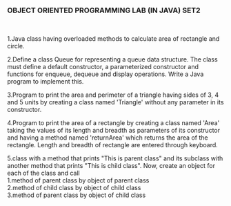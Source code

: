 <h3>OBJECT ORIENTED PROGRAMMING LAB (IN JAVA) SET2</h3>
<br>

1.Java class having overloaded methods to calculate area of rectangle
and circle.<br>

2.Define a class Queue for representing a queue data structure. The class must define a default constructor, a parameterized constructor and functions for enqueue, dequeue and display operations. Write a Java program to implement this.<br>

3.Program to print the area and perimeter of a triangle having sides of 3, 4 and 5 units by creating a class named 'Triangle' without any parameter in its constructor.<br>

4.Program to print the area of a rectangle by creating a class named 'Area' taking the values of its length and breadth as parameters of its constructor and having a method named 'returnArea' which returns the area of the rectangle. Length and breadth of rectangle are entered through keyboard.<br>

5.class with a method that prints "This is parent class" and its subclass with another method that prints "This is child class". Now, create an object for each of the class and call<br>
1.method of parent class by object of parent class<br>
2.method of child class by object of child class<br>
3.method of parent class by object of child class<br>



